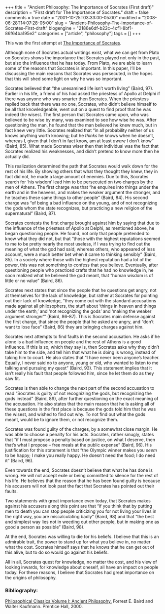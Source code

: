 +++
title = "Ancient Philosophy: The Importance of Socrates (First draft)"
description = "First draft for The Importance of Socrates."
draft = false
comments = true
date = "2001-10-25T03:33:00-05:00"
modified = "2008-06-28T14:07:28-05:00"
slug = "Ancient-Philosophy-The-Importance-of-Socrates-First-draft"
blogengine = "2186e6df-b22c-4cf1-8bf1-86f64ba195e2"
categories = ["article", "philosophy"]
tags = []
+++

<div class="note">
<p>
This was the first attempt&nbsp;at <a href="/words/post/Ancient-Philosophy-The-Importance-of-Socrates.aspx">The Importance of Socrates</a>. 
</p>
</div>
<p>
Although none of Socrates actual writings exist, what we can get from Plato on Socrates shows the importance that Socrates played not only in the past, but also the influence that he has today. From Plato, we are able to learn some of the reasons that Socrates is important. In this paper, I&rsquo;ll be discussing the main reasons that Socrates was persecuted, in the hopes that this will shed some light on why he was so important. 
</p>
<p>
Socrates believed that &ldquo;the unexamined life isn&rsquo;t worth living&rdquo; (Baird, 97). Earlier in his life, a friend of his had asked the priestess of Apollo at Delphi if there was anyone who was smarter then Socrates. When the priestess replied back that there was no one, Socrates, who didn&rsquo;t believe himself to be all that knowledgeable, went out on a quest to find proof that he was indeed the wisest. The first person that Socrates came upon, who was believed to be wise by many, was examined to see how wise he was. After questioning the man, he found that the man believed he knew much, but in fact knew very little. Socrates realized that &ldquo;in all probability neither of us knows anything worth knowing; but he <em>thinks</em> he knows when he doesn&rsquo;t, whereas I, given that I don&rsquo;t in fact know, am at least <em>aware</em> I don&rsquo;t know&rdquo; (Baird, 85). What made Socrates wiser then that individual was the fact that Socrates realized his weaknesses, and didn&rsquo;t pretend to know more then he actually did. 
</p>
<p>
This realization determined the path that Socrates would walk down for the rest of his life. By showing others that what they thought they knew, they in fact did not, he made a large amount of enemies. Due to this, Socrates search for &lsquo;his wisdom&rsquo; lead him to be persecuted on two charges by the men of Athens. The first charge was that &ldquo;he enquires into things under the earth and in the heavens, and makes the weaker argument the stronger, and he teaches these same things to other people&rdquo; (Baird, 84). His second charge was &ldquo;of being a bad influence on the young, and of not recognizing the gods whom the state recognizes, but practicing a new religion of the supernatural&rdquo; (Baird, 87). 
</p>
<p>
Socrates contests the first charge brought against him by saying that due to the influence of the priestess of Apollo at Delphi, as mentioned above, he began questioning people. He found, not only that people pretended to know what they did not, but that &ldquo;those with the highest reputations seemed to me to be pretty nearly the most useless, if I was trying to find out the meaning of what the god had said, whereas others, who appeared of less account, were a much better bet when it came to thinking sensibly&rdquo; (Baird, 85). In a society where those with the highest reputation had a lot of the power, this was not something to confess that you believe. Eventually, after questioning people who practiced crafts that he had no knowledge in, he soon realized what he believed the god meant, that &ldquo;human wisdom is of little or no value&rdquo; (Baird, 86). 
</p>
<p>
Socrates next states that since the people that he questions get angry, not at themselves for the lack of knowledge, but rather at Socrates for pointing out their lack of knowledge, &ldquo;they come out with the standard accusations made against all philosophers, the stuff about &lsquo;things in heaven and things under the earth,&rsquo; and &lsquo;not recognizing the gods&rsquo; and &lsquo;making the weaker argument stronger&rsquo;&rdquo; (Baird, 86-87). This is Socrates main defense against the first charge, that since the people that he asked are angry, and &ldquo;don&rsquo;t want to lose face&rdquo; (Baird, 86) they are bringing charges against him. 
</p>
<p>
Socrates next attempts to find faults in the second accusation. He asks if he alone is a bad influence on people and the rest of Athens is a good influence. If this is so, which they say is, then Socrates asks why they didn&rsquo;t take him to the side, and tell him that what he is doing is wrong, instead of taking him to court. He also states that &ldquo;I have never been anyone&rsquo;s teacher. Equally, I never said no to anyone, young or old, who wanted to listen to me talking and pursuing my quest&rdquo; (Baird, 93). This statement implies that it isn&rsquo;t really his fault that people followed him, since he let them do as they saw fit. 
</p>
<p>
Socrates is then able to change the next part of the second accusation to read &ldquo;Socrates is guilty of not recognizing the gods, but recognizing the gods instead&rdquo; (Baird, 89), after further questioning on the exact meaning of the accusation. He also states that the main reason that he is asking all of these questions in the first place is because the gods told him that he was the wisest, and wished to find out why. To not find out what the gods meant, would be to ignore them, or not recognize them. 
</p>
<p>
Socrates was found guilty of the charges, by a somewhat close margin. He was able to choose a penalty for his acts. Socrates, rather smugly, states that &ldquo;if I must propose a penalty based on justice, on what I deserve, then that&rsquo;s what I propose &ndash; free meals at the public expense&rdquo; (Baird, 96). His justification for this statement is that &ldquo;the Olympic winner makes you <em>seem</em> to be happy; I make you really happy. He doesn&rsquo;t need the food; I do need it&rdquo; (Baird, 96). 
</p>
<p>
Even towards the end, Socrates doesn&rsquo;t believe that what he has done is wrong. He will not accept exile or being committed to silence for the rest of his life. He believes that the reason that he has been found guilty is because his accusers will not look past the fact that Socrates has pointed out their faults. 
</p>
<p>
Two statements with great importance even today, that Socrates makes against his accusers along this point are that &ldquo;if you think that by putting men to death you can stop people criticizing you for not living your lives in the right way, you are miscalculating badly&rdquo; (Baird, 98) and that &ldquo;the best and simplest way lies not in weeding out other people, but in making one as good a person as possible&rdquo; (Baird, 98). 
</p>
<p>
At the end, Socrates was willing to die for his beliefs. I believe that this is an admirable trait, the power to stand up for what you believe in, no matter what the cost. Socrates himself says that he knows that he can get out of this alive, but to do so would go against his beliefs. 
</p>
<p>
All in all, Socrates quest for knowledge, no matter the cost, and his view of looking inwards, for knowledge about oneself, all have an impact on people today. For these reasons, I believe that Socrates had great importance on the origins of philosophy. 
</p>
<h3>Bibliography: </h3>
<p>
<u>Philosophical Classics Volume I: Ancient Philosophy.</u> Forrest E. Baird and Walter Kaufmann. Prentice Hall, 2000. 
</p>

